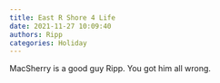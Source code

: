 ```yaml
---
title: East R Shore 4 Life
date: 2021-11-27 10:09:40
authors: Ripp
categories: Holiday
---
```


 MacSherry is a good guy Ripp. You got him all wrong.